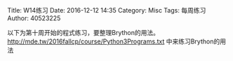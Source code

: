 Title: W14练习
Date: 2016-12-12 14:35
Category: Misc
Tags: 每周练习
Author: 40523225

以下为第十周开始的程式练习，要整理Brython的用法。<a href="http://mde.tw/2016fallcp/course/Python3Programs.txt">http://mde.tw/2016fallcp/course/Python3Programs.txt</a> 中来练习Brython的用法

<!-- PELICAN_END_SUMMARY -->
<!-- 導入 Brython 標準程式庫 -->

<script type="text/javascript" 
    src="https://cdn.rawgit.com/brython-dev/brython/master/www/src/brython_dist.js">
</script>

<!-- 啟動 Brython -->
<script>
window.onload=function(){
brython(1);
}
</script>

<!-- 以下實際利用  Brython 畫圖 -->
<div id="ex 1"></div>
<script type="text/python3">
from browser import document as doc
container = doc['ex1']
container <= "W14 练习"
</script>

<div id="ex 2"></div>
<script type="text/python3">
from browser import document as doc
container = doc['ex2']
mystring = input("要印出什么字串?")
mynum = input("要印几次?")

for i in range(10):
     container <= "W14 练习-2"+html.BR()
     container<=mystring + html.BR()
</script>


  